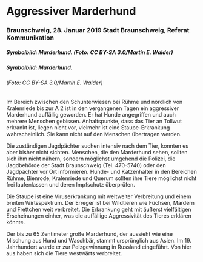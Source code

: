 # Aggressiver Marderhund 

### Braunschweig, 28. Januar 2019 Stadt Braunschweig, Referat Kommunikation
##### Symbolbild: Marderhund. (Foto: CC BY-SA 3.0/Martin E. Walder)
##### Symbolbild: Marderhund.
###### (Foto: CC BY-SA 3.0/Martin E. Walder)

<p> Im Bereich zwischen den Schunterwiesen bei Rühme und nördlich von Kralenriede bis zur A 2 ist in den vergangenen Tagen ein aggressiver Marderhund auffällig geworden. Er hat Hunde angegriffen und auch mehrere Menschen gebissen. Anhaltspunkte, dass das Tier an Tollwut erkrankt ist, liegen nicht vor, vielmehr ist eine Staupe-Erkrankung wahrscheinlich. Sie kann nicht auf den Menschen übertragen werden. <p>

<p> Die zuständigen Jagdpächter suchen intensiv nach dem Tier, konnten es aber bisher nicht sichten. Menschen, die den Marderhund sehen, sollten sich ihm nicht nähern, sondern möglichst umgehend die Polizei, die Jagdbehörde der Stadt Braunschweig (Tel. 470-5740) oder den Jagdpächter vor Ort informieren. Hunde- und Katzenhalter in den Bereichen Rühme, Bienrode, Kralenriede und Querum sollten ihre Tiere möglichst nicht frei laufenlassen und deren Impfschutz überprüfen. <p>

<p> Die Staupe ist eine Viruserkrankung mit weltweiter Verbreitung und einem breiten Wirtsspektrum. Der Erreger ist bei Wildtieren wie Füchsen, Mardern und Frettchen weit verbreitet. Die Erkrankung geht mit äußerst vielfältigen Erscheinungen einher, was die auffällige Aggressivität des Tieres erklären könnte.<p>

<p> Der bis zu 65 Zentimeter große Marderhund, der aussieht wie eine Mischung aus Hund und Waschbär, stammt ursprünglich aus Asien. Im 19. Jahrhundert wurde er zur Pelzgewinnung in Russland eingeführt. Von hier aus haben sich die Tiere westwärts verbreitet. <p>
 
